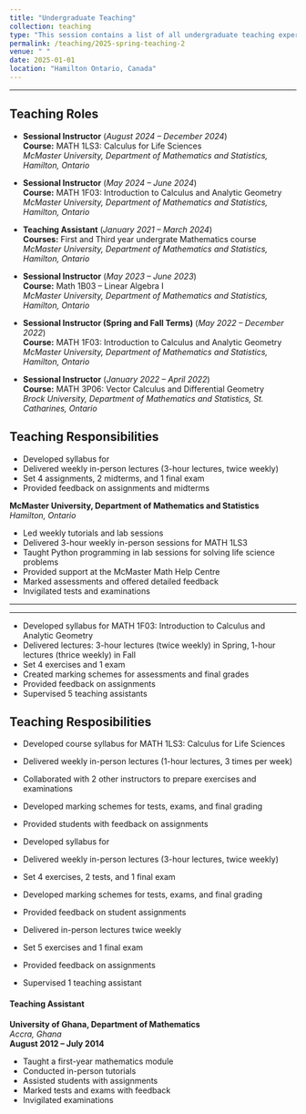 ```yaml
---
title: "Undergraduate Teaching"
collection: teaching
type: "This session contains a list of all undergraduate teaching experiences and courses taught"
permalink: /teaching/2025-spring-teaching-2
venue: " "
date: 2025-01-01
location: "Hamilton Ontario, Canada"
---
```


--- 

## Teaching Roles

* **Sessional Instructor** (*August 2024 – December 2024*)  
  **Course:** MATH 1LS3: Calculus for Life Sciences  
  *McMaster University, Department of Mathematics and Statistics, Hamilton,   Ontario*  
  
* **Sessional Instructor** (*May 2024 – June 2024*)   
  **Course:** MATH 1F03: Introduction to Calculus and Analytic Geometry  
  *McMaster University, Department of Mathematics and Statistics, Hamilton,   Ontario*  
  
* **Teaching Assistant** (*January 2021 – March 2024*)   
  **Courses:**  First and Third year undergrate Mathematics course 
  *McMaster University, Department of Mathematics and Statistics, Hamilton,   Ontario*  
  
* **Sessional Instructor** (*May 2023 – June 2023*)   
  **Course:** Math 1B03 – Linear Algebra I  
  *McMaster University, Department of Mathematics and Statistics, Hamilton,   Ontario*  
    
* **Sessional Instructor (Spring and Fall Terms)** (*May 2022 – December 2022*)   
  **Course:** MATH 1F03: Introduction to Calculus and Analytic Geometry  
  *McMaster University, Department of Mathematics and Statistics, Hamilton,   Ontario*  
      

* **Sessional Instructor** (*January 2022 – April 2022*)   
  **Course:** MATH 3P06: Vector Calculus and Differential Geometry    
  *Brock University, Department of Mathematics and Statistics, St. Catharines, Ontario*  
      
## Teaching Responsibilities





- Developed syllabus for   
- Delivered weekly in-person lectures (3-hour lectures, twice weekly)  
- Set 4 assignments, 2 midterms, and 1 final exam  
- Provided feedback on assignments and midterms  

**McMaster University, Department of Mathematics and Statistics**  
*Hamilton, Ontario*  
- Led weekly tutorials and lab sessions  
- Delivered 3-hour weekly in-person sessions for MATH 1LS3  
- Taught Python programming in lab sessions for solving life science problems  
- Provided support at the McMaster Math Help Centre  
- Marked assessments and offered detailed feedback  
- Invigilated tests and examinations  

---


---

- Developed syllabus for MATH 1F03: Introduction to Calculus and Analytic Geometry  
- Delivered lectures: 3-hour lectures (twice weekly) in Spring, 1-hour lectures (thrice weekly) in Fall  
- Set 4 exercises and 1 exam  
- Created marking schemes for assessments and final grades  
- Provided feedback on assignments  
- Supervised 5 teaching assistants  


## Teaching Resposibilities

- Developed course syllabus for MATH 1LS3: Calculus for Life Sciences  
- Delivered weekly in-person lectures (1-hour lectures, 3 times per week)  
- Collaborated with 2 other instructors to prepare exercises and examinations  
- Developed marking schemes for tests, exams, and final grading  
- Provided students with feedback on assignments  

- Developed syllabus for 
- Delivered weekly in-person lectures (3-hour lectures, twice weekly)  
- Set 4 exercises, 2 tests, and 1 final exam  
- Developed marking schemes for tests, exams, and final grading  
- Provided feedback on student assignments  


- Delivered in-person lectures twice weekly  
- Set 5 exercises and 1 final exam  
- Provided feedback on assignments  
- Supervised 1 teaching assistant  



#### Teaching Assistant  
**University of Ghana, Department of Mathematics**  
*Accra, Ghana*  
**August 2012 – July 2014**  
- Taught a first-year mathematics module  
- Conducted in-person tutorials  
- Assisted students with assignments  
- Marked tests and exams with feedback  
- Invigilated examinations  

